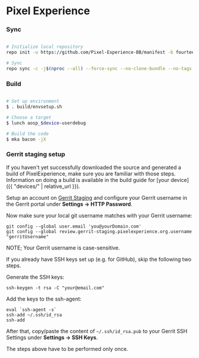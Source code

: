 # Pixel Experience #

### Sync ###

```bash

# Initialize local repository
repo init -u https://github.com/Pixel-Experience-BB/manifest -b fourteen

# Sync
repo sync -c -j$(nproc --all) --force-sync --no-clone-bundle --no-tags
```

### Build ###

```bash

# Set up environment
$ . build/envsetup.sh

# Choose a target
$ lunch aosp_$device-userdebug

# Build the code
$ mka bacon -jX
```

### Gerrit staging setup

If you haven't yet successfully downloaded the source and generated a build of PixelExperience, make sure you are familiar with those steps. Information on doing a build is available in the build guide for [your device]({{ "devices/" | relative_url }}).

Setup an account on [Gerrit Staging](https://gerrit-staging.pixelexperience.org) and configure your Gerrit username in the Gerrit portal under **Settings -> HTTP Password**.

Now make sure your local git username matches with your Gerrit username:

```
git config --global user.email 'you@yourDomain.com'
git config --global review.gerrit-staging.pixelexperience.org.username "gerritUsername"
```

NOTE; Your Gerrit username is case-sensitive.

If you already have SSH keys set up (e.g. for GitHub), skip the following two steps.

Generate the SSH keys:

```
ssh-keygen -t rsa -C "your@email.com"
```

Add the keys to the ssh-agent:

```
eval `ssh-agent -s`
ssh-add ~/.ssh/id_rsa
ssh-add
```

After that, copy/paste the content of `~/.ssh/id_rsa.pub` to your Gerrit SSH Settings under **Settings -> SSH Keys**.

The steps above have to be performed only once.
